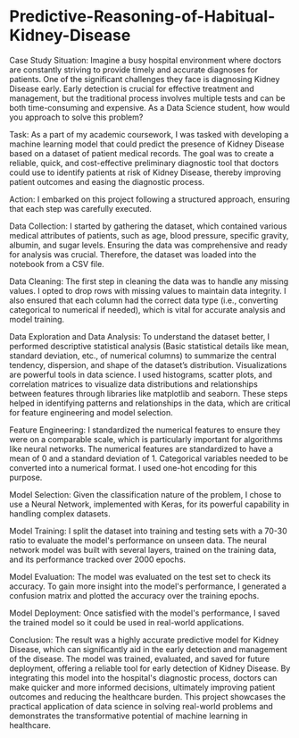 # Predictive-Reasoning-of-Habitual-Kidney-Disease
Case Study Situation: Imagine a busy hospital environment where doctors are constantly striving to provide timely and accurate diagnoses for patients. One of the significant challenges they face is diagnosing Kidney Disease early. Early detection is crucial for effective treatment and management, but the traditional process involves multiple tests and can be both time-consuming and expensive. As a Data Science student, how would you approach to solve this problem? 

Task: As a part of my academic coursework, I was tasked with developing a machine learning model that could predict the presence of Kidney Disease based on a dataset of patient medical records. The goal was to create a reliable, quick, and cost-effective preliminary diagnostic tool that doctors could use to identify patients at risk of Kidney Disease, thereby improving patient outcomes and easing the diagnostic process.

Action: I embarked on this project following a structured approach, ensuring that each step was carefully executed.

Data Collection: I started by gathering the dataset, which contained various medical attributes of patients, such as age, blood pressure, specific gravity, albumin, and sugar levels.
Ensuring the data was comprehensive and ready for analysis was crucial. Therefore, the dataset was loaded into the notebook from a CSV file.

Data Cleaning: The first step in cleaning the data was to handle any missing values. I opted to drop rows with missing values to maintain data integrity. I also ensured that each column had the correct data type (i.e., converting categorical to numerical if needed), which is vital for accurate analysis and model training.

Data Exploration and Data Analysis: To understand the dataset better, I performed descriptive statistical analysis (Basic statistical details like mean, standard deviation, etc., of numerical columns) to summarize the central tendency, dispersion, and shape of the dataset’s distribution.
Visualizations are powerful tools in data science. I used histograms, scatter plots, and correlation matrices to visualize data distributions and relationships between features through libraries like matplotlib and seaborn.
These steps helped in identifying patterns and relationships in the data, which are critical for feature engineering and model selection.

Feature Engineering: I standardized the numerical features to ensure they were on a comparable scale, which is particularly important for algorithms like neural networks. 
The numerical features are standardized to have a mean of 0 and a standard deviation of 1. Categorical variables needed to be converted into a numerical format. I used one-hot encoding for this purpose.

Model Selection: Given the classification nature of the problem, I chose to use a Neural Network, implemented with Keras, for its powerful capability in handling complex datasets. 

Model Training: I split the dataset into training and testing sets with a 70-30 ratio to evaluate the model's performance on unseen data. The neural network model was built with several layers, trained on the training data, and its performance tracked over 2000 epochs.

Model Evaluation: The model was evaluated on the test set to check its accuracy. To gain more insight into the model's performance, I generated a confusion matrix and plotted the accuracy over the training epochs.

Model Deployment: Once satisfied with the model's performance, I saved the trained model so it could be used in real-world applications.

Conclusion: The result was a highly accurate predictive model for Kidney Disease, which can significantly aid in the early detection and management of the disease. The model was trained, evaluated, and saved for future deployment, offering a reliable tool for early detection of Kidney Disease. By integrating this model into the hospital's diagnostic process, doctors can make quicker and more informed decisions, ultimately improving patient outcomes and reducing the healthcare burden. 
This project showcases the practical application of data science in solving real-world problems and demonstrates the transformative potential of machine learning in healthcare.
